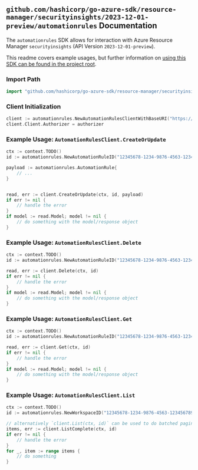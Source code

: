 
## `github.com/hashicorp/go-azure-sdk/resource-manager/securityinsights/2023-12-01-preview/automationrules` Documentation

The `automationrules` SDK allows for interaction with Azure Resource Manager `securityinsights` (API Version `2023-12-01-preview`).

This readme covers example usages, but further information on [using this SDK can be found in the project root](https://github.com/hashicorp/go-azure-sdk/tree/main/docs).

### Import Path

```go
import "github.com/hashicorp/go-azure-sdk/resource-manager/securityinsights/2023-12-01-preview/automationrules"
```


### Client Initialization

```go
client := automationrules.NewAutomationRulesClientWithBaseURI("https://management.azure.com")
client.Client.Authorizer = authorizer
```


### Example Usage: `AutomationRulesClient.CreateOrUpdate`

```go
ctx := context.TODO()
id := automationrules.NewAutomationRuleID("12345678-1234-9876-4563-123456789012", "example-resource-group", "workspaceName", "automationRuleId")

payload := automationrules.AutomationRule{
	// ...
}


read, err := client.CreateOrUpdate(ctx, id, payload)
if err != nil {
	// handle the error
}
if model := read.Model; model != nil {
	// do something with the model/response object
}
```


### Example Usage: `AutomationRulesClient.Delete`

```go
ctx := context.TODO()
id := automationrules.NewAutomationRuleID("12345678-1234-9876-4563-123456789012", "example-resource-group", "workspaceName", "automationRuleId")

read, err := client.Delete(ctx, id)
if err != nil {
	// handle the error
}
if model := read.Model; model != nil {
	// do something with the model/response object
}
```


### Example Usage: `AutomationRulesClient.Get`

```go
ctx := context.TODO()
id := automationrules.NewAutomationRuleID("12345678-1234-9876-4563-123456789012", "example-resource-group", "workspaceName", "automationRuleId")

read, err := client.Get(ctx, id)
if err != nil {
	// handle the error
}
if model := read.Model; model != nil {
	// do something with the model/response object
}
```


### Example Usage: `AutomationRulesClient.List`

```go
ctx := context.TODO()
id := automationrules.NewWorkspaceID("12345678-1234-9876-4563-123456789012", "example-resource-group", "workspaceName")

// alternatively `client.List(ctx, id)` can be used to do batched pagination
items, err := client.ListComplete(ctx, id)
if err != nil {
	// handle the error
}
for _, item := range items {
	// do something
}
```
